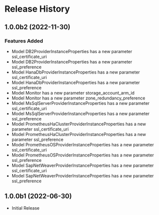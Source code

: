 # Release History

## 1.0.0b2 (2022-11-30)

### Features Added

  - Model DB2ProviderInstanceProperties has a new parameter ssl_certificate_uri
  - Model DB2ProviderInstanceProperties has a new parameter ssl_preference
  - Model HanaDbProviderInstanceProperties has a new parameter ssl_certificate_uri
  - Model HanaDbProviderInstanceProperties has a new parameter ssl_preference
  - Model Monitor has a new parameter storage_account_arm_id
  - Model Monitor has a new parameter zone_redundancy_preference
  - Model MsSqlServerProviderInstanceProperties has a new parameter ssl_certificate_uri
  - Model MsSqlServerProviderInstanceProperties has a new parameter ssl_preference
  - Model PrometheusHaClusterProviderInstanceProperties has a new parameter ssl_certificate_uri
  - Model PrometheusHaClusterProviderInstanceProperties has a new parameter ssl_preference
  - Model PrometheusOSProviderInstanceProperties has a new parameter ssl_certificate_uri
  - Model PrometheusOSProviderInstanceProperties has a new parameter ssl_preference
  - Model SapNetWeaverProviderInstanceProperties has a new parameter ssl_certificate_uri
  - Model SapNetWeaverProviderInstanceProperties has a new parameter ssl_preference

## 1.0.0b1 (2022-06-30)

* Initial Release